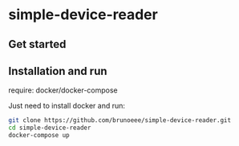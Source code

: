 # simple-device-reader

## Get started

## Installation and run
require: docker/docker-compose

Just need to install docker and run:
```bash
git clone https://github.com/brunoeee/simple-device-reader.git
cd simple-device-reader
docker-compose up
```
